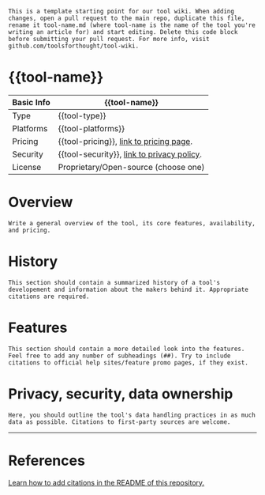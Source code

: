 ```
This is a template starting point for our tool wiki. When adding changes, open a pull request to the main repo, duplicate this file, rename it tool-name.md (where tool-name is the name of the tool you're writing an article for) and start editing. Delete this code block before submitting your pull request. For more info, visit github.com/toolsforthought/tool-wiki.
```

# {{tool-name}}

Basic Info | {{tool-name}}
------------ | -------------
Type | {{tool-type}}
Platforms | {{tool-platforms}}
Pricing | {{tool-pricing}}, [link to pricing page](https://example.com/pricing).
Security | {{tool-security}}, [link to privacy policy](https://example.com/privacy).
License | Proprietary/Open-source (choose one)

# Overview
```
Write a general overview of the tool, its core features, availability, and pricing.
```

# History
```
This section should contain a summarized history of a tool's developement and information about the makers behind it. Appropriate citations are required.
```

# Features
```
This section should contain a more detailed look into the features. Feel free to add any number of subheadings (##). Try to include citations to official help sites/feature promo pages, if they exist.
```

# Privacy, security, data ownership
```
Here, you should outline the tool's data handling practices in as much data as possible. Citations to first-party sources are welcome.
```

---
# References
[Learn how to add citations in the README of this repository.](https://github.com/ToolsForThought/tool-wiki/blob/master/readme.md/#citations)
